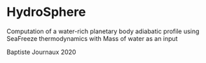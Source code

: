 # HydroSphere

Computation of a water-rich planetary body adiabatic profile using SeaFreeze thermodynamics with Mass of water as an input

Baptiste Journaux 2020

